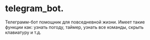 # telegram_bot.
Телеграмм-бот помощник для повседневной жизни. 
Имеет такие функции как: узнать погоду, таймер, узнать все команды, скрыть клавиатуру и т.д.
